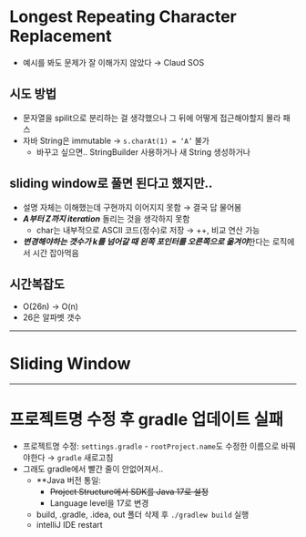 # Longest Repeating Character Replacement
- 예시를 봐도 문제가 잘 이해가지 않았다 → Claud SOS
## 시도 방법
- 문자열을 spilit으로 분리하는 걸 생각했으나 그 뒤에 어떻게 접근해야할지 몰라 패스
- 자바 String은 immutable → `s.charAt(1) = ‘A’` 불가
	- 바꾸고 싶으면.. StringBuilder 사용하거나 새 String 생성하거나 

## sliding window로 풀면 된다고 했지만..
- 설명 자체는 이해했는데 구현까지 이어지지 못함 → 결국 답 물어봄
- ***A부터 Z까지 iteration*** 돌리는 것을 생각하지 못함
	- char는 내부적으로 ASCII 코드(정수)로 저장 → ++, 비교 연산 가능
- ***변경해야하는 갯수가 k를 넘어갈 때 왼쪽 포인터를 오른쪽으로 옮겨야***한다는 로직에서 시간 잡아먹음

## 시간복잡도
- O(26n) → O(n)
- 26은 알파벳 갯수

---
# Sliding Window

---

# 프로젝트명 수정 후 gradle 업데이트 실패
- 프로젝트명 수정: `settings.gradle` - `rootProject.name`도 수정한 이름으로 바꿔야한다 → `gradle` 새로고침 
- 그래도 gradle에서 빨간 줄이 안없어져서..
	- **Java 버전 통일:
		- ~~Project Structure에서 SDK를 Java 17로 설정~~
		- Language level을 17로 변경
	- build, .gradle, .idea, out 폴더 삭제 후 `./gradlew build` 실행
	- intelliJ IDE restart